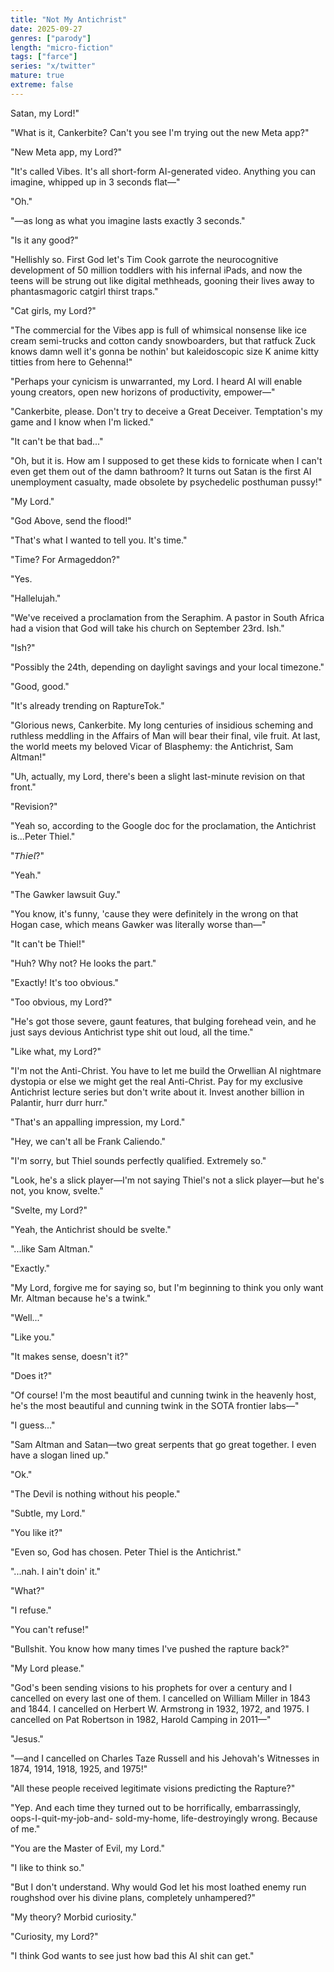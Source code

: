 ```yaml
---
title: "Not My Antichrist"
date: 2025-09-27
genres: ["parody"]
length: "micro-fiction"
tags: ["farce"]
series: "x/twitter"
mature: true
extreme: false
---
```


Satan, my Lord!"

"What is it, Cankerbite? Can't you see I'm trying out the new Meta app?"

"New Meta app, my Lord?"

"It's called Vibes. It's all short-form AI-generated video. Anything you can imagine, whipped up in 3 seconds flat—"

"Oh."

"—as long as what you imagine lasts exactly 3 seconds."

"Is it any good?"

"Hellishly so. First God let's Tim Cook garrote the neurocognitive development of 50 million toddlers with his infernal iPads, and now the teens will be strung out like digital methheads, gooning their lives away to phantasmagoric catgirl thirst traps."

"Cat girls, my Lord?"

"The commercial for the Vibes app is full of whimsical nonsense like ice cream semi-trucks and cotton candy snowboarders, but that ratfuck Zuck knows damn well it's gonna be nothin' but kaleidoscopic size K anime kitty titties from here to Gehenna!"

"Perhaps your cynicism is unwarranted, my Lord. I heard AI will enable young creators, open new horizons of productivity, empower—"

"Cankerbite, please. Don't try to deceive a Great Deceiver. Temptation's my game and I know when I'm licked."

"It can't be that bad..."

"Oh, but it is. How am I supposed to get these kids to fornicate when I can't even get them out of the damn bathroom? It turns out Satan is the first AI unemployment casualty, made obsolete by psychedelic posthuman pussy!"

"My Lord."

"God Above, send the flood!"

"That's what I wanted to tell you. It's time."

"Time? For Armageddon?"

"Yes.

"Hallelujah."

"We've received a proclamation from the Seraphim. A pastor in South Africa had a vision that God will take his church on September 23rd. Ish."

"Ish?"

"Possibly the 24th, depending on daylight savings and your local timezone."

"Good, good."

"It's already trending on RaptureTok."

"Glorious news, Cankerbite. My long centuries of insidious scheming and ruthless meddling in the Affairs of Man will bear their final, vile fruit. At last, the world meets my beloved Vicar of Blasphemy: the Antichrist, Sam Altman!"

"Uh, actually, my Lord, there's been a slight last-minute revision on that front."

"Revision?"

"Yeah so, according to the Google doc for the proclamation, the Antichrist is...Peter Thiel."

"𝘛𝘩𝘪𝘦𝘭?"

"Yeah."

"The Gawker lawsuit Guy."

"You know, it's funny, 'cause they were definitely in the wrong on that Hogan case, which means Gawker was literally worse than—"

"It can't be Thiel!"

"Huh? Why not? He looks the part."

"Exactly! It's too obvious."

"Too obvious, my Lord?"

"He's got those severe, gaunt features, that bulging forehead vein, and he just says devious Antichrist type shit out loud, all the time."

"Like what, my Lord?"

"I'm not the Anti-Christ. You have to let me build the Orwellian AI nightmare dystopia or else we might get the real Anti-Christ. Pay for my exclusive Antichrist lecture series but don't write about it. Invest another billion in Palantir, hurr durr hurr."

"That's an appalling impression, my Lord."

"Hey, we can't all be Frank Caliendo."

"I'm sorry, but Thiel sounds perfectly qualified. Extremely so."

"Look, he's a slick player—I'm not saying Thiel's not a slick player—but he's not, you know, svelte."

"Svelte, my Lord?"

"Yeah, the Antichrist should be svelte."

"...like Sam Altman." 

"Exactly."

"My Lord, forgive me for saying so, but I'm beginning to think you only want Mr. Altman because he's a twink."

"Well..."

"Like you."

"It makes sense, doesn't it?"

"Does it?"

"Of course! I'm the most beautiful and cunning twink in the heavenly host, he's the most beautiful and cunning twink in the SOTA frontier labs—"

"I guess..."

"Sam Altman and Satan—two great serpents that go great together. I even have a slogan lined up."

"Ok."

"The Devil is nothing without his people."

"Subtle, my Lord."

"You like it?"

"Even so, God has chosen. Peter Thiel is the Antichrist."

"...nah. I ain't doin' it."

"What?"

"I refuse."

"You can't refuse!"

"Bullshit. You know how many times I've pushed the rapture back?"

"My Lord please."

"God's been sending visions to his prophets for over a century and I cancelled on every last one of them. I cancelled on William Miller in 1843 and 1844. I cancelled on Herbert W. Armstrong in 1932, 1972, and 1975. I cancelled on Pat Robertson in 1982, Harold Camping in 2011—"

"Jesus."

"—and I cancelled on Charles Taze Russell and his Jehovah's Witnesses in 1874, 1914, 1918, 1925, and 1975!"

"All these people received legitimate visions predicting the Rapture?"

"Yep. And each time they turned out to be horrifically, embarrassingly, oops-I-quit-my-job-and- sold-my-home, life-destroyingly wrong. Because of me."

"You are the Master of Evil, my Lord."

"I like to think so."

"But I don't understand. Why would God let his most loathed enemy run roughshod over his divine plans, completely unhampered?"

"My theory? Morbid curiosity."

"Curiosity, my Lord?"

"I think God wants to see just how bad this AI shit can get."
